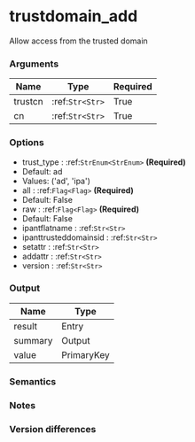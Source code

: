 [//]: # (THE CONTENT BELOW IS GENERATED. DO NOT EDIT.)
# trustdomain_add
Allow access from the trusted domain

### Arguments
|Name|Type|Required
|-|-|-
|trustcn|:ref:`Str<Str>`|True
|cn|:ref:`Str<Str>`|True

### Options
* trust_type : :ref:`StrEnum<StrEnum>` **(Required)**
 * Default: ad
 * Values: ('ad', 'ipa')
* all : :ref:`Flag<Flag>` **(Required)**
 * Default: False
* raw : :ref:`Flag<Flag>` **(Required)**
 * Default: False
* ipantflatname : :ref:`Str<Str>`
* ipanttrusteddomainsid : :ref:`Str<Str>`
* setattr : :ref:`Str<Str>`
* addattr : :ref:`Str<Str>`
* version : :ref:`Str<Str>`

### Output
|Name|Type
|-|-
|result|Entry
|summary|Output
|value|PrimaryKey

[//]: # (ADD YOUR NOTES BELOW. THESE WILL BE PICKED EVERY TIME THE DOCS ARE REGENERATED. //end)
### Semantics

### Notes

### Version differences